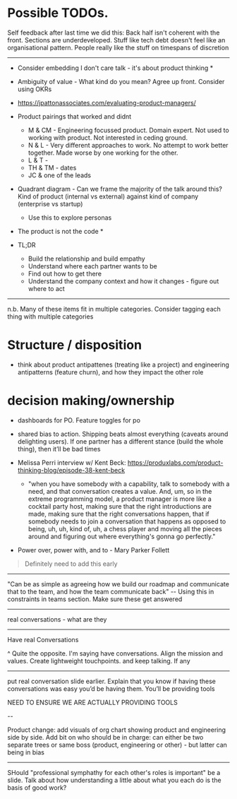 # Possible TODOs.


Self feedback after last time we did this: Back half isn't coherent with the front. Sections are underdeveloped. Stuff like tech debt doesn't feel like an organisational pattern. People really like the stuff on timespans of discretion 

----

* Consider embedding I don't care talk - it's about product thinking
  * 
* Ambiguity of value - What kind do you mean? Agree up front. Consider using OKRs

* https://jpattonassociates.com/evaluating-product-managers/


* Product pairings that worked and didnt
  * M & CM - Engineering focussed product. Domain expert. Not used to working with product. Not interested in ceding ground.
  * N & L - Very different approaches to work. No attempt to work better together. Made worse by one working for the other. 
  * L & T - 
  * TH & TM - dates
  * JC & one of the leads


* Quadrant diagram - Can we frame the majority of the talk around this? Kind of product (internal vs external) against kind of company (enterprise vs startup)
  * Use this to explore personas



* The product is not the code
  * 

* TL;DR
  * Build the relationship and build empathy
  * Understand where each partner wants to be
  * Find out how to get there
  * Understand the company context and how it changes - figure out where to act




---

n.b. Many of these items fit in multiple categories. Consider tagging each thing with multiple categories


# Structure / disposition



* think about product antipattenes (treating like a project) and engineering antipatterns (feature churn), and how they impact the other role



# decision making/ownership


  



* dashboards for PO. Feature toggles for po

* shared bias to action. Shipping beats almost everything (caveats around delighting users). If one partner has a different stance (build the whole thing), then it’ll be bad times


* Melissa Perri interview w/ Kent Beck: https://produxlabs.com/product-thinking-blog/episode-38-kent-beck
  * "when you have somebody with a capability, talk to somebody with a need, and that conversation creates a value. And, um, so in the extreme programming model, a product manager is more like a cocktail party host, making sure that the right introductions are made, making sure that the right conversations happen, that if somebody needs to join a conversation that happens as opposed to being, uh, uh, kind of, uh, a chess player and moving all the pieces around and figuring out where everything's gonna go perfectly."



* Power over, power with, and to - Mary Parker Follett
> Definitely need to add this early

---

"Can be as simple as agreeing how we build our roadmap and communicate that to the team, and how the team communicate back" -- Using this in constraints in teams section. Make sure these get answered

---

real conversations - what are they


---

Have real Conversations

^ Quite the opposite. I'm saying have conversations. Align the mission and values. Create lightweight touchpoints. and keep talking. If any

---

put real conversation slide earlier. Explain that you know if having these conversations was easy you’d be having them. You’ll be providing tools

NEED TO ENSURE WE ARE ACTUALLY PROVIDING TOOLS

--

Product change: add visuals of org chart showing product and engineering side by side. Add bit on who should be in charge: can either be two separate trees or same boss (product, engineering or other) - but latter can being in bias

---

SHould "professional symphathy for each other's roles is important" be a slide.
Talk about how understanding a little about what you each do is the basis of good work?
